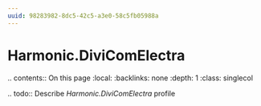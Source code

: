 ```yaml
---
uuid: 98283982-8dc5-42c5-a3e0-58c5fb05988a
---
```



# Harmonic.DiviComElectra

.. contents:: On this page
    :local:
    :backlinks: none
    :depth: 1
    :class: singlecol

.. todo::
    Describe *Harmonic.DiviComElectra* profile

